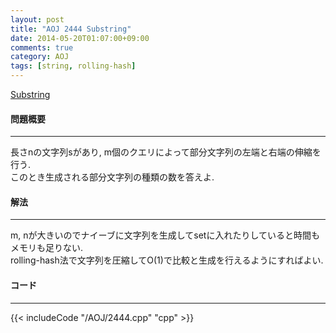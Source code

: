 ```yaml
---
layout: post
title: "AOJ 2444 Substring"
date: 2014-05-20T01:07:00+09:00
comments: true
category: AOJ
tags: [string, rolling-hash]
---
```


[Substring](http://judge.u-aizu.ac.jp/onlinejudge/description.jsp?id=2444)

#### 問題概要

****

長さnの文字列sがあり, m個のクエリによって部分文字列の左端と右端の伸縮を行う.  
このとき生成される部分文字列の種類の数を答えよ.

#### 解法

****

m, nが大きいのでナイーブに文字列を生成してsetに入れたりしていると時間もメモリも足りない.  
rolling-hash法で文字列を圧縮してO(1)で比較と生成を行えるようにすればよい.  

#### コード

****

{{< includeCode "/AOJ/2444.cpp" "cpp" >}}
